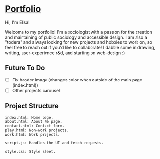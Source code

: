 # [Portfolio](https://elisacarrascolanusse.github.io/Portfolio/)

Hi, I'm Elisa!

Welcome to my portfolio! I'm a sociologist with a passion for the creation and maintaining of public sociology and accessible design. I am also a "todera" and always looking for new projects and hobbies to work on, so feel free to reach out if you'd like to collaborate! I dabble some in drawing, writing, user-experience r&d, and starting on web-design :)

## Future To Do

- [ ] Fix header image (changes color when outside of the main page (index.html))
- [ ] Other projects carousel

## Project Structure

    index.html: Home page.
    about.html: About Me page.
    contact.html: Contact form.
    play.html: Non-work projects.
    work.html: Work projects.

    script.js: Handles the UI and fetch requests.

    style.css: Style sheet.
